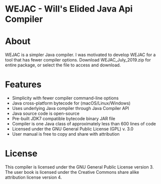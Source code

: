 # WEJAC - Will's Elided Java Api Compiler

About
=============================

WEJAC is a simpler Java compiler. I was motivated to develop WEJAC for a tool that has fewer compiler options. Download WEJAC_July_2019.zip for entire package, or select the file to access and download.

Features
========

* Simplicity with fewer compiler command-line options
* Java cross-platform bytecode for (macOS/Linux/Windows) 
* Uses underlying Java compiler through Java Compiler API
* Java source code is open-source
* Pre-built JDK7 compatible bytecode binary JAR file
* Compiler is one Java class of approximately less than 600 lines of code
* Licensed under the GNU General Public License (GPL) v. 3.0
* User manual is free to copy and share with attribution

License
===============================

This compiler is licensed under the GNU General Public License version 3. The user book is licensed under the Creative Commons share alike attribution license version 4.

